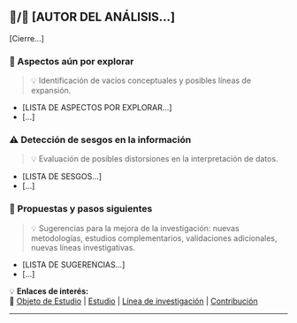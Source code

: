 ## 🤖/👤 [AUTOR DEL ANÁLISIS...]

[Cierre...]

### 🚧 Aspectos aún por explorar

> 💡 Identificación de vacíos conceptuales y posibles líneas de expansión.

- [LISTA DE ASPECTOS POR EXPLORAR...]
- [...]

### ⚠️ Detección de sesgos en la información

> 💡 Evaluación de posibles distorsiones en la interpretación de datos.

- [LISTA DE SESGOS...]
- [...]

### 🚀 Propuestas y pasos siguientes

> 💡 Sugerencias para la mejora de la investigación: nuevas metodologías, estudios complementarios, validaciones adicionales, nuevas líneas investigativas.

- [LISTA DE SUGERENCIAS...]
- [...]

💡 **Enlaces de interés:**  
🔗 [Objeto de Estudio][OE] | [Estudio][E] | [Línea de investigación][LI] | [Contribución][CO]

[OE]: ../../../../../../../README.md
[E]: ../../../../../../research.md
[LI]: ../../../../history.md
[CO]: ../../contribution.md

---
